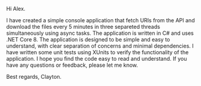Hi Alex.

I have created a simple console application that fetch URIs from the API and download the files every 5 minutes in three
separeted threads simultaneously using async tasks.
The application is written in C# and uses .NET Core 8.
The application is designed to be simple and easy to understand, with clear separation of concerns and minimal dependencies.
I have written some unit tests using XUnits to verify the functionality of the application.
I hope you find the code easy to read and understand. If you have any questions or feedback, please let me know.

Best regards,
Clayton.
